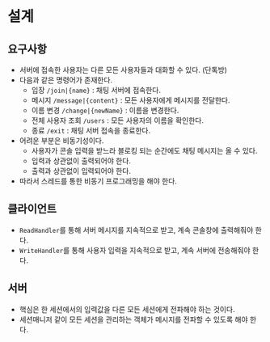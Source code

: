 # 설계

## 요구사항

- 서버에 접속한 사용자는 다른 모든 사용자들과 대화할 수 있다. (단톡방)
- 다음과 같은 명령어가 존재한다.
  - 입장 `/join|{name}` : 채팅 서버에 접속한다.
  - 메시지 `/message|{content}` : 모든 사용자에게 메시지를 전달한다.
  - 이름 변경 `/change|{newName}` : 이름을 변경한다.
  - 전체 사용자 조회 `/users` : 모든 사용자의 이름을 확인한다.
  - 종료 `/exit` : 채팅 서버 접속을 종료한다.
- 어려운 부분은 비동기성이다.
  - 사용자가 콘솔 입력을 받느라 블로킹 되는 순간에도 채팅 메시지는 올 수 있다.
  - 입력과 상관없이 출력되어야 한다.
  - 출력과 상관없이 입력되어야 한다.
- 따라서 스레드를 통한 비동기 프로그래밍을 해야 한다.

## 클라이언트

- `ReadHandler`를 통해 서버 메시지를 지속적으로 받고, 계속 콘솔창에 출력해줘야 한다.
- `WriteHandler`를 통해 사용자 입력을 지속적으로 받고, 계속 서버에 전송해줘야 한다.

## 서버

- 핵심은 한 세션에서의 입력값을 다른 모든 세션에게 전파해야 하는 것이다.
- 세션매니저 같이 모든 세션을 관리하는 객체가 메시지를 전파할 수 있도록 해야 한다.
